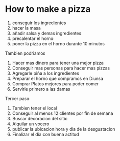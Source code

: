 # How to make a pizza

1. conseguir los ingredientes
2. hacer la masa
3. añadir salsa y demas ingredientes
4. precalentar el horno
5. poner la pizza en el horno durante 10 minutos



Tambien podriamos
1. Hacer mas dinero para tener una mejor pizza
2. Conseguir mas personas para hacer mas pizzas
3. Agregarle piña a los ingredientes
4. Preparar el horno que compramos en Diunsa
5. Comprar Platos mejores para poder comer
6. Servirle primero a las damas 

Tercer paso 
1. Tambien tener el local        
2. Conseguir al menos 12 clientes por fin de semana
3. Buscar decoracion del sitio
4. Alquilar un vocero 
5. publicar la ubicacion hora y dia de la desgustacion
6. Finalizar el dia con buena actitud


